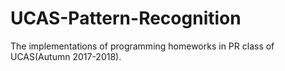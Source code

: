 # UCAS-Pattern-Recognition
The implementations of programming homeworks in PR class of UCAS(Autumn 2017-2018).
